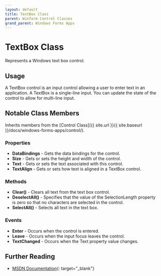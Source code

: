 ```yaml
---
layout: default
title: TextBox Class
parent: Winform Control Classes
grand_parent: Windows Forms Apps
---
```


# TextBox Class

Represents a Windows text box control.

## Usage

A TextBox control is an input control allowing a user to enter text in an application. A TextBox is a single-line input. You can update the state of the control to allow for multi-line input.

## Notable Class Members

Inherits members from the [Control Class]({{ site.url }}{{ site.baseurl }}/docs/windows-forms-apps/control/).

### Properties

* **DataBindings** - Gets the data bindings for the control.
* **Size** - Gets or sets the height and width of the control.
* **Text** - Gets or sets the text associated with this control.
* **TextAlign** - Gets or sets how text is aligned in a TextBox control.

### Methods

* **Clear()** - Clears all text from the text box control.
* **DeselectAll()** - Specifies that the value of the SelectionLength property is zero so that no characters are selected in the control.
* **SelectAll()** - Selects all text in the text box.

### Events

* **Enter** - Occurs when the control is entered.
* **Leave** - Occurs when the input focus leaves the control.
* **TextChanged** - Occurs when the Text property value changes.

## Further Reading

* [MSDN Documentation](https://docs.microsoft.com/en-us/dotnet/api/system.windows.forms.textbox){: target="_blank"}
